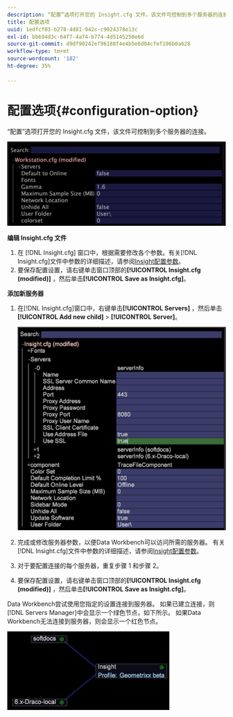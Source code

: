 ```yaml
---
description: “配置”选项打开您的 Insight.cfg 文件，该文件可控制到多个服务器的连接。
title: 配置选项
uuid: 1edfcf03-b278-4d81-942c-c9024378e13c
exl-id: bb694d3c-64f7-4a74-b774-4d5145250e6d
source-git-commit: d9df90242ef96188f4e4b5e6d04cfef196b0a628
workflow-type: tm+mt
source-wordcount: '182'
ht-degree: 35%

---
```


# 配置选项{#configuration-option}

“配置”选项打开您的 Insight.cfg 文件，该文件可控制到多个服务器的连接。

![](assets/cfg_Workstation.png)

**编辑 Insight.cfg 文件**

1. 在 [!DNL Insight.cfg] 窗口中，根据需要修改各个参数。有关[!DNL Insight.cfg]文件中参数的详细描述，请参阅[Insight配置参数](../../../home/c-get-started/c-insght-config-param.md#concept-14da97d0756348e885c08ca9e866074b)。
1. 要保存配置设置，请右键单击窗口顶部的&#x200B;**[!UICONTROL Insight.cfg (modified)]** ，然后单击&#x200B;**[!UICONTROL Save as Insight.cfg]**。

**添加新服务器**

1. 在[!DNL Insight.cfg]窗口中，右键单击&#x200B;**[!UICONTROL Servers]** ，然后单击&#x200B;**[!UICONTROL Add new child]** > **[!UICONTROL Server]**。

   ![](assets/cfg_Workstation_AddServer.png)

1. 完成或修改服务器参数，以便Data Workbench可以访问所需的服务器。 有关[!DNL Insight.cfg]文件中参数的详细描述，请参阅[Insight配置参数](../../../home/c-get-started/c-insght-config-param.md#concept-14da97d0756348e885c08ca9e866074b)。
1. 对于要配置连接的每个服务器，重复步骤 1 和步骤 2。
1. 要保存配置设置，请右键单击窗口顶部的&#x200B;**[!UICONTROL Insight.cfg (modified)]** ，然后单击&#x200B;**[!UICONTROL Save as Insight.cfg]**。

Data Workbench尝试使用您指定的设置连接到服务器。 如果已建立连接，则[!DNL Servers Manager]中会显示一个绿色节点，如下所示。 如果Data Workbench无法连接到服务器，则会显示一个红色节点。

![](assets/vis_SysStat_RedGreenDots.png)
